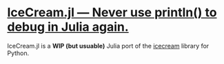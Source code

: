 # [IceCream.jl — Never use println() to debug in Julia again.](https://github.com/danielathome19/IceCream-Sharp/tree/master/IceCream#icecream--never-use-consolewriteline-to-debug-in-net-again)

IceCream.jl is a **WIP (but usuable)** Julia port of the [icecream](https://github.com/gruns/icecream) library for Python.
